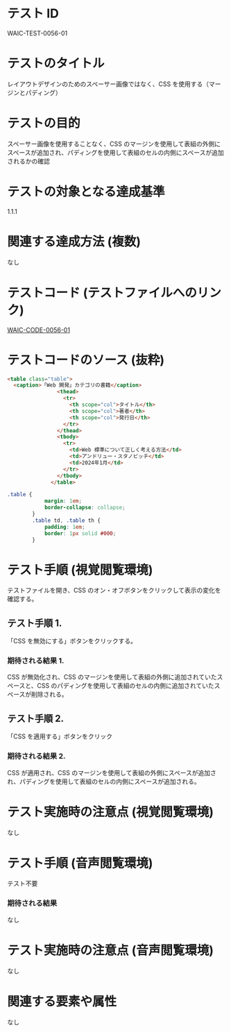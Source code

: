 # テスト ID
WAIC-TEST-0056-01

# テストのタイトル
レイアウトデザインのためのスペーサー画像ではなく、CSS を使用する（マージンとパディング）

# テストの目的
スペーサー画像を使用することなく、CSS のマージンを使用して表組の外側にスペースが追加され、パディングを使用して表組のセルの内側にスペースが追加されるかの確認

# テストの対象となる達成基準 
1.1.1

# 関連する達成方法 (複数)
なし

# テストコード (テストファイルへのリンク)
[WAIC-CODE-0056-01](https://waic.github.io/as_test/WAIC-CODE/WAIC-CODE-0056-01.html)

# テストコードのソース (抜粋)
```HTML
<table class="table">
  <caption>「Web 開発」カテゴリの書籍</caption>
                <thead>
                  <tr>
                    <th scope="col">タイトル</th>
                    <th scope="col">著者</th>
                    <th scope="col">発行日</th>
                  </tr>
                </thead>
                <tbody>
                  <tr>
                    <td>Web 標準について正しく考える方法</td>
                    <td>アンドリュー・スタノビッチ</td>
                    <td>2024年1月</td>
                  </tr>
                </tbody>
              </table>
```

```CSS
.table {
            margin: 1em;
            border-collapse: collapse;
        }
        .table td, .table th {
            padding: 1em;
            border: 1px solid #000;
        }
```

# テスト手順 (視覚閲覧環境)
テストファイルを開き、CSS のオン・オフボタンをクリックして表示の変化を確認する。

## テスト手順 1.
「CSS を無効にする」ボタンをクリックする。

### 期待される結果 1.
CSS が無効化され、CSS のマージンを使用して表組の外側に追加されていたスペースと、CSS のパディングを使用して表組のセルの内側に追加されていたスペースが削除される。

## テスト手順 2.
「CSS を適用する」ボタンをクリック

### 期待される結果 2.
CSS が適用され、CSS のマージンを使用して表組の外側にスペースが追加され、パディングを使用して表組のセルの内側にスペースが追加される。

# テスト実施時の注意点 (視覚閲覧環境)
なし

# テスト手順 (音声閲覧環境)
テスト不要

### 期待される結果
なし

# テスト実施時の注意点 (音声閲覧環境)
なし

# 関連する要素や属性
なし